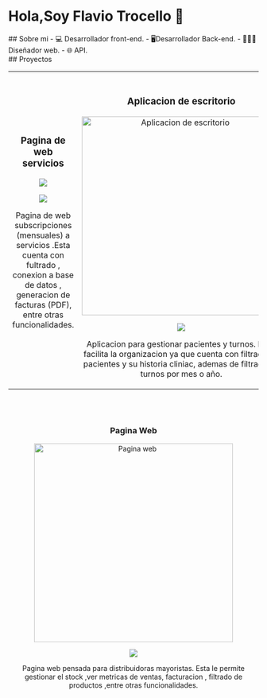 <div aling="center" >
<h1 aling="center" > Hola,Soy Flavio Trocello 👋</h1 >
</div>
<img sec="https://i.pinimg.com/236x/7b/23/95/7b239546b69a9ff73611806dcdbe80f7.jpg">
<br>
## Sobre mi
- 💻 Desarrollador front-end.
- 🖥Desarrollador Back-end.
- 👨🏻‍💻 Diseñador web.
- 🌐 API.
  <br>
## Proyectos
<div aling="center" >
  <table>
<tr>
<td width="50%">
<h3 align="center">Pagina de web servicios</h3>
<div align="center">
<a href="https://github.com/flaviot097/pagina_web_mi_empresa" target="_blank"><img src="https://websitesmalaga.com/wp-content/uploads/Wellaggio-diseno-web-valencia-Co%CC%81mo-seducir-a-tus-clientes-con-tu-pa%CC%81gina-web.jpg"></a>
<p>
<a href="[Pagina de subscripciones a servicios](https://github.com/flaviot097/pagina_web_mi_empresa)" target="_blank">
<img src="https://img.shields.io/badge/CÓDIGO-ff9?style=for-the-badge&logo=github&logoColor=black">
</a>
</a>
</p>
<p>Pagina de web subscripciones (mensuales) a servicios .Esta cuenta con fultrado , conexion a base de datos , generacion de facturas (PDF), entre otras funcionalidades.</p>
</div>
                                                                                      
</td>

<td width="50%">
               <br>
<h3 align="center">Aplicacion de escritorio</h3>
<div align="center">                                       
<a href="https://github.com/flaviot097/gestor-de-turnos-y-pacientes" target="_blank"><img src="https://encrypted-tbn0.gstatic.com/images?q=tbn:ANd9GcTyubP018X5r9hRO45uWSlI7blE8HDAKQ8yJOFSm4IYJL5Sp5FvDGMPGEs4u8gRVIBU1A&usqp=CAU" width="400" alt="Aplicacion de escritorio"></a>
<br>
<p>
<a href="https://github.com/flaviot097/gestor-de-turnos-y-pacientes" target="_blank">
<img src="https://img.shields.io/badge/C%C3%93DIGO-80ffaa?style=for-the-badge&logo=github&logoColor=black">
</a>
</a>
</p>
</p>Aplicacion para gestionar pacientes y turnos. Esta, facilita la organizacion ya que cuenta con filtrado de pacientes y su historia cliniac, ademas de filtrado de turnos por mes o año.</p>
</div>                                                             
</table>                                                                                 
</div>
<br>
</td>

<td width="50%">
               <br>
<h3 align="center">Pagina Web</h3>
<div align="center">                                       
<a href="https://github.com/flaviot097/p-mayorista" target="_blank"><img src="https://websitesmalaga.com/wp-content/uploads/Wellaggio-diseno-web-valencia-Co%CC%81mo-seducir-a-tus-clientes-con-tu-pa%CC%81gina-web.jpg" width="400" alt="Pagina web"></a>
<br>
<p>
<a href="https://github.com/flaviot097/p-mayorista" target="_blank">
<img src="https://img.shields.io/badge/C%C3%93DIGO-80ffaa?style=for-the-badge&logo=github&logoColor=black">
</a>
</p>
</p>Pagina web pensada para distribuidoras mayoristas. Esta le permite gestionar el stock ,ver metricas de ventas, facturacion , filtrado de productos ,entre otras funcionalidades.</p>
</div>                                                             
</table>                                                                                 
</div>
<br>

<table>
</div>
<!--
**flaviot097/flaviot097** is a ✨ _special_ ✨ repository because its `README.md` (this file) appears on your GitHub profile.

Here are some ideas to get you started:

- 🔭 I’m currently working on ...
- 🌱 I’m currently learning ...
- 👯 I’m looking to collaborate on ...
- 🤔 I’m looking for help with ...
- 💬 Ask me about ...
- 📫 How to reach me: ...
- 😄 Pronouns: ...
- ⚡ Fun fact: ...
-->
